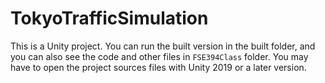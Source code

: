 # TokyoTrafficSimulation
This is a Unity project. You can run the built version in the built folder, and you can also see the code and other files in `FSE394Class` folder. You may have to open the project sources files with Unity 2019 or a later version.
